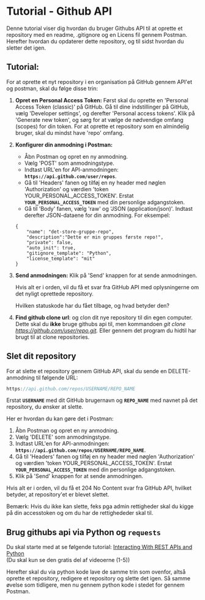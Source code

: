 # Tutorial - Github API

Denne tutorial viser dig hvordan du bruger Githubs API til at oprette et repository med en readme, .gitignore og en Licens fil gennem Postman. Herefter hvordan du opdaterer dette repository, og til sidst hvordan du sletter det igen.

## Tutorial:

For at oprette et nyt repository i en organisation på GitHub gennem API'et og postman, skal du følge disse trin: 

1. **Opret en Personal Access Token:** Først skal du oprette en 'Personal Access Token (classic)' på GitHub. Gå til dine indstillinger på GitHub, vælg 'Developer settings', og derefter 'Personal access tokens'. 
Klik på 'Generate new token', og sørg for at vælge de nødvendige omfang (scopes) for din token. For at oprette et repository som en almindelig bruger, skal du mindst have 'repo' omfang.
2. **Konfigurer din anmodning i Postman:**
    - Åbn Postman og opret en ny anmodning.
    - Vælg 'POST' som anmodningstype.
    - Indtast URL'en for API-anmodningen: **`https://api.github.com/user/repos`**.
    - Gå til 'Headers' fanen og tilføj en ny header med nøglen 'Authorization' og værdien 
    'token YOUR_PERSONAL_ACCESS_TOKEN'. Erstat **`YOUR_PERSONAL_ACCESS_TOKEN`** med din personlige adgangstoken.
    - Gå til 'Body' fanen, vælg 'raw' og 'JSON (application/json)'. Indtast derefter JSON-dataene for din anmodning. For eksempel:
    
    ```
    {
        "name": "det-store-gruppe-repo",
        "description":"Dette er min gruppes første repo!",
        "private": false,
        "auto_init": true,
        "gitignore_template": "Python",
        "license_template": "mit"
    }
    ```

1. **Send anmodningen:** Klik på 'Send' knappen for at sende anmodningen.
    
    Hvis alt er i orden, vil du få et svar fra GitHub API med oplysningerne om det nyligt oprettede repository.
    
    Hvilken statuskode har du fået tilbage, og hvad betyder den?
    
2. **Find github clone url**: og clon dit nye repository til din egen computer. 
Dette skal du **ikke** bruge githubs api til, men kommandoen 
*git clone https://github.com/user/repo.git.*
Eller gennem det program du hidtil har brugt til at clone repositories.  

## Slet dit repository

For at slette et repository gennem GitHub API, skal du sende en DELETE-anmodning til følgende URL:

```jsx
https://api.github.com/repos/USERNAME/REPO_NAME
```

Erstat **`USERNAME`** med dit GitHub brugernavn og **`REPO_NAME`** med navnet på det repository, du ønsker at slette.

Her er hvordan du kan gøre det i Postman:

1. Åbn Postman og opret en ny anmodning.
2. Vælg 'DELETE' som anmodningstype.
3. Indtast URL'en for API-anmodningen: **`https://api.github.com/repos/USERNAME/REPO_NAME`**.
4. Gå til 'Headers' fanen og tilføj en ny header med nøglen 'Authorization' og værdien 'token YOUR_PERSONAL_ACCESS_TOKEN'. Erstat **`YOUR_PERSONAL_ACCESS_TOKEN`** med din personlige adgangstoken.
5. Klik på 'Send' knappen for at sende anmodningen.

Hvis alt er i orden, vil du få et 204 No Content svar fra GitHub API, hvilket betyder, at repository'et er blevet slettet.

Bemærk: Hvis du ikke kan slette, feks pga admin rettigheder skal du kigge på din accesstoken og om du har de rettighededer skal til.


## Brug githubs api via Python og `requests`    
<!--
1. Opret først en ny python fil (.py eller .ipynb) i VScode. 
2. under "Source Control" ikonet i venstre side af VSCode klick på "Publish to Github" 
3. Nu skulle du kunne se det nye repository på Github. 

Dette svarer til hvad du gjorde i første del af denne øvelse. Der er altså nogen der kodet et plugin til VSCode og gemt den funktionalitet du lige har arbejdet med  bag nogle blå knapper.     
-->
Du skal starte med at se følgende tutorial: [Interacting With REST APIs and Python](https://realpython.com/courses/interacting-rest-apis-python/)    
(Du skal kun se den gratis del af videoerne (1-5))

Herefter skal du via python kode lave de samme trin som ovenfor, altså oprette et repository, redigere et repository og slette det igen. Så samme øvelse som tidligere, men nu gennem python kode i stedet for gennem Postman.
